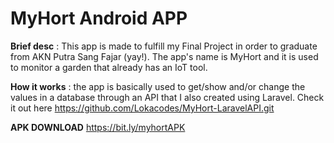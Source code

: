 # MyHort Android APP
**Brief desc** :
This app is made to fulfill my Final Project in order to graduate from AKN Putra Sang Fajar (yay!). The app's name is MyHort and it is used to monitor a garden that already has an IoT tool. 

**How it works** :
the app is basically used to get/show and/or change the values in a database through an API that I also created using Laravel. Check it out here https://github.com/Lokacodes/MyHort-LaravelAPI.git

**APK DOWNLOAD**
https://bit.ly/myhortAPK
